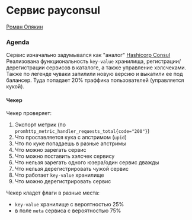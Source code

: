 # Сервис payconsul

[Роман Опякин](https://t.me/sinketsu)

### Agenda
Сервис изначально задумывался как "аналог" [Hashicorp Consul](https://www.consul.io/)
Реализована функциональность `key-value` хранилища, регистрации/дерегистрации сервисов в каталоге, а также управление хэлсчеками.
Также по легенде чуваки запилили новую версию и выкатили ее под балансер. Туда попадает 20% траффика пользователей (управляется кукой).
   
#### Чекер
Чекер проверяет:
1. Экспорт метрик (по `promhttp_metric_handler_requests_total{code="200"}`)
2. Что проставляется кука с апстримом (`upid`)
3. Что по куке попадаешь в разные апстримы
4. Что можно зарегать сервис
5. Что можно поставить хэлсчек сервису
6. Что нельзя зарегать одного юзера/один сервис дважды
7. Что нельзя дерегистрировать чужой сервис
8. Что работает `key-value` хранилище
9. Что можно дерегистрировать сервис

Чекер кладет флаги в разные места:
* `key-value` хранилище с вероятностью 25%
* в поле `meta` сервиса с вероятностью 75%
